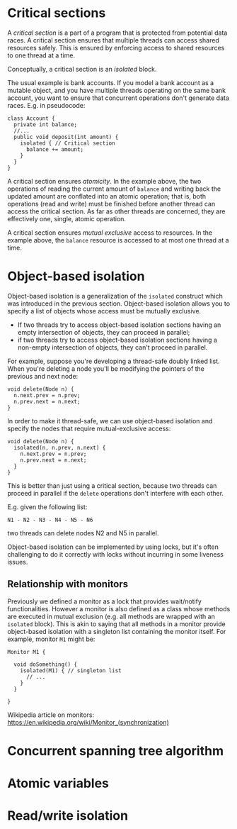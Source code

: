 # Critical sections

A *critical section* is a part of a program that is protected from potential data races. A critical section ensures that multiple threads can access shared resources safely. This is ensured by enforcing access to shared resources to one thread at a time.

Conceptually, a critical section is an *isolated* block.

The usual example is bank accounts. If you model a bank account as a mutable object, and you have multiple threads operating on the same bank account, you want to ensure that concurrent operations don't generate data races. E.g. in pseudocode:

```
class Account {
  private int balance;
  //...
  public void deposit(int amount) {
    isolated { // Critical section
      balance += amount;
    }
  }
}
```

A critical section ensures *atomicity*. In the example above, the two operations of reading the current amount of `balance` and writing back the updated amount are conflated into an atomic operation; that is, both operations (read and write) must be finished before another thread can access the critical section. As far as other threads are concerned, they are effectively one, single, atomic operation.

A critical section ensures *mutual exclusive* access to resources. In the example above, the `balance` resource is accessed to at most one thread at a time.

# Object-based isolation

Object-based isolation is a generalization of the `isolated` construct which was introduced in the previous section. Object-based isolation allows you to specify a list of objects whose access must be mutually exclusive.

- If two threads try to access object-based isolation sections having an empty intersection of objects, they can proceed in parallel;
- if two threads try to access object-based isolation sections having a non-empty intersection of objects, they can't proceed in parallel.

For example, suppose you're developing a thread-safe doubly linked list. When you're deleting a node you'll be modifying the pointers of the previous and next node:

```
void delete(Node n) {
  n.next.prev = n.prev;
  n.prev.next = n.next;
}
```

In order to make it thread-safe, we can use object-based isolation and specify the nodes that require mutual-exclusive access:

```
void delete(Node n) {
  isolated(n, n.prev, n.next) {
    n.next.prev = n.prev;
    n.prev.next = n.next;
  }
}
```

This is better than just using a critical section, because two threads can proceed in parallel if the `delete` operations don't interfere with each other.

E.g. given the following list:

```
N1 - N2 - N3 - N4 - N5 - N6
```

two threads can delete nodes N2 and N5 in parallel.

Object-based isolation can be implemented by using locks, but it's often challenging to do it correctly with locks without incurring in some liveness issues.

## Relationship with monitors

Previously we defined a monitor as a lock that provides wait/notify functionalities. However a monitor is also defined as a class whose methods are executed in mutual exclusion (e.g. all methods are wrapped with an `isolated` block). This is akin to saying that all methods in a monitor provide object-based isolation with a singleton list containing the monitor itself. For example, monitor `M1` might be:

```
Monitor M1 {

  void doSomething() {
    isolated(M1) { // singleton list
      // ...
    }
  }

}
```

Wikipedia article on monitors: https://en.wikipedia.org/wiki/Monitor_(synchronization)

# Concurrent spanning tree algorithm

# Atomic variables

# Read/write isolation
